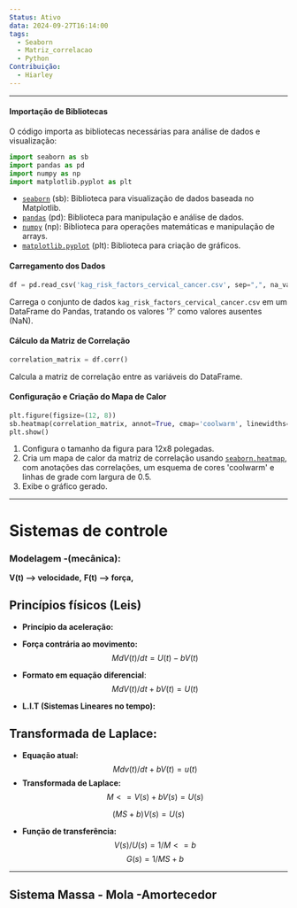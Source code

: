 ```yaml
---
Status: Ativo
data: 2024-09-27T16:14:00
tags:
  - Seaborn
  - Matriz_correlacao
  - Python
Contribuição:
  - Hiarley
---
```

---
#### Importação de Bibliotecas

O código importa as bibliotecas necessárias para análise de dados e visualização:

```python
import seaborn as sb
import pandas as pd
import numpy as np
import matplotlib.pyplot as plt
```
- [`seaborn`](vscode-file://vscode-app/c:/Users/Marcos%20Hiarley/AppData/Local/Programs/Microsoft%20VS%20Code/resources/app/out/vs/code/electron-sandbox/workbench/workbench.html) (sb): Biblioteca para visualização de dados baseada no Matplotlib.
- [`pandas`](vscode-file://vscode-app/c:/Users/Marcos%20Hiarley/AppData/Local/Programs/Microsoft%20VS%20Code/resources/app/out/vs/code/electron-sandbox/workbench/workbench.html) (pd): Biblioteca para manipulação e análise de dados.
- [`numpy`](vscode-file://vscode-app/c:/Users/Marcos%20Hiarley/AppData/Local/Programs/Microsoft%20VS%20Code/resources/app/out/vs/code/electron-sandbox/workbench/workbench.html) (np): Biblioteca para operações matemáticas e manipulação de arrays.
- [`matplotlib.pyplot`](vscode-file://vscode-app/c:/Users/Marcos%20Hiarley/AppData/Local/Programs/Microsoft%20VS%20Code/resources/app/out/vs/code/electron-sandbox/workbench/workbench.html) (plt): Biblioteca para criação de gráficos.

#### Carregamento dos Dados
```python
df = pd.read_csv('kag_risk_factors_cervical_cancer.csv', sep=",", na_values='?')
```

Carrega o conjunto de dados `kag_risk_factors_cervical_cancer.csv` em um DataFrame do Pandas, tratando os valores '?' como valores ausentes (NaN).

#### Cálculo da Matriz de Correlação
```python
correlation_matrix = df.corr()
```
Calcula a matriz de correlação entre as variáveis do DataFrame.

#### Configuração e Criação do Mapa de Calor
```python
plt.figure(figsize=(12, 8))
sb.heatmap(correlation_matrix, annot=True, cmap='coolwarm', linewidths=0.5)
plt.show()
```

1. Configura o tamanho da figura para 12x8 polegadas.
2. Cria um mapa de calor da matriz de correlação usando [`seaborn.heatmap`](vscode-file://vscode-app/c:/Users/Marcos%20Hiarley/AppData/Local/Programs/Microsoft%20VS%20Code/resources/app/out/vs/code/electron-sandbox/workbench/workbench.html), com anotações das correlações, um esquema de cores 'coolwarm' e linhas de grade com largura de 0.5.
3. Exibe o gráfico gerado.
---

# Sistemas de controle

### Modelagem -(mecânica):

**V(t) --> velocidade,**
**F(t) --> força,**
## Princípios físicos (Leis)

- **Princípio da aceleração:**

- **Força contrária ao movimento:** 
$$
MdV(t)/dt = U(t) - bV(t)
$$
- **Formato em equação** **diferencial**: 
$$
MdV(t)/dt + bV(t) = U(t)
$$
- **L.I.T (Sistemas Lineares no tempo):**

## Transformada de Laplace:

- **Equação atual:**
$$
Mdv(t)/dt + bV(t) = u(t)
$$
- **Transformada de Laplace:** 
$$M<= V(s) + bV(s) = U(s)$$

$$(MS+b)V(s) = U(s) $$

- **Função de transferência:**
$$V(s)/U(s) = 1/ M<=b $$
$$
G(s) = 1/M S + b $$
---
## Sistema Massa - Mola -Amortecedor 

$$
$$














